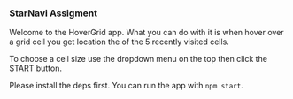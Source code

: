 ### StarNavi Assigment

Welcome to the HoverGrid app. What you can do with it is when hover over a grid cell you get location the of the 5 recently visited cells.

To choose a cell size use the dropdown menu on the top then click the START button.

Please install the deps first. You can run the app with `npm start`.
